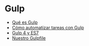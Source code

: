 Gulp
====================================

* [Qué es Gulp](Gulp/queEsGulp.md)
* [Cómo automatizar tareas con Gulp](Gulp/automatizarTareasConGulp.md)
* [Gulp 4 y ES7](Gulp/gulp4yES7.md)
* [Nuestro Gulpfile](Gulp/nuestroGulpfile.md)
